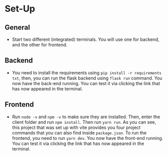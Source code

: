 # Set-Up
## General
* Start two different (integrated) terminals. You will use one for backend, and the other for frontend.

## Backend
* You need to install the requirements using 
`pip install -r requirements txt`, then, you can run the flask backend using `flask run` command. You now have the back-end running. You can test it via clicking the link that has now appeared in the terminal.

## Frontend
* Run `node -v` and `npm -v` to make sure they are installed. Then, enter the client folder and run `npm install`. Then run `yarn run`. As you can see, this project that was set up with vite provides you four project commands that you can also find inside `package.json`. To run the frontend, you need to run `yarn dev`. You now have the front-end running. You can test it via clicking the link that has now appeared in the terminal.